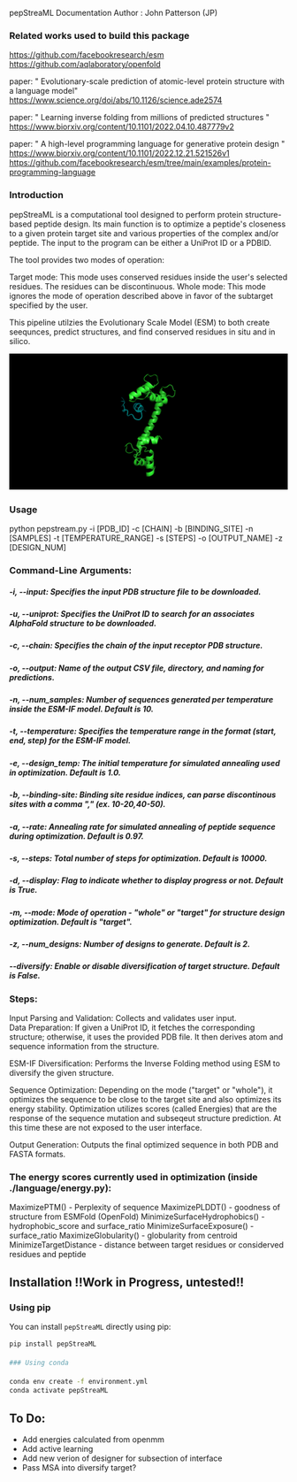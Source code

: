pepStreaML Documentation
Author : John Patterson (JP)

### Related works used to build this package

https://github.com/facebookresearch/esm
https://github.com/aqlaboratory/openfold

paper: " Evolutionary-scale prediction of atomic-level protein structure with a language model" 
	https://www.science.org/doi/abs/10.1126/science.ade2574

paper: " Learning inverse folding from millions of predicted structures "
	https://www.biorxiv.org/content/10.1101/2022.04.10.487779v2

paper: " A high-level programming language for generative protein design "
	https://www.biorxiv.org/content/10.1101/2022.12.21.521526v1
	https://github.com/facebookresearch/esm/tree/main/examples/protein-programming-language

### Introduction
pepStreaML is a computational tool designed to perform protein structure-based peptide design. 
Its main function is to optimize a peptide's closeness to a given protein target site and various properties of the complex and/or peptide. 
The input to the program can be either a UniProt ID or a PDBID.

The tool provides two modes of operation:

Target mode: This mode uses conserved residues inside the user's selected residues. The residues can be discontinuous.
Whole mode: This mode ignores the mode of operation described above in favor of the subtarget specified by the user.

This pipeline utilzies the Evolutionary Scale Model (ESM) to both create seequnces, predict structures, and find conserved residues in situ and in silico. 

![til](./calmodulin_design_pepsteaml.gif)

### Usage

python pepstream.py -i [PDB_ID] -c [CHAIN] -b [BINDING_SITE] -n [SAMPLES] -t [TEMPERATURE_RANGE] -s [STEPS] -o [OUTPUT_NAME] -z [DESIGN_NUM]


### Command-Line Arguments: 
##### -i, --input: Specifies the input PDB structure file to be downloaded.
##### -u, --uniprot: Specifies the UniProt ID to search for an associates AlphaFold structure to be downloaded.
##### -c, --chain: Specifies the chain of the input receptor PDB structure.
##### -o, --output: Name of the output CSV file, directory, and naming for predictions.
##### -n, --num_samples: Number of sequences generated per temperature inside the ESM-IF model. Default is 10.
##### -t, --temperature: Specifies the temperature range in the format (start, end, step) for the ESM-IF model.
##### -e, --design_temp: The initial temperature for simulated annealing used in optimization. Default is 1.0.
##### -b, --binding-site: Binding site residue indices, can parse discontinous sites with a comma "," (ex. 10-20,40-50).
##### -a, --rate: Annealing rate for simulated annealing of peptide sequence during optimization. Default is 0.97.
##### -s, --steps: Total number of steps for optimization. Default is 10000.
##### -d, --display: Flag to indicate whether to display progress or not. Default is True.
##### -m, --mode: Mode of operation - "whole" or "target" for structure design optimization. Default is "target".
##### -z, --num_designs: Number of designs to generate. Default is 2.
##### --diversify: Enable or disable diversification of target structure. Default is False.


### Steps:

Input Parsing and Validation: Collects and validates user input. <br>
Data Preparation: If given a UniProt ID, it fetches the corresponding structure; otherwise, it uses the provided PDB file. It then derives atom and sequence information from the structure. <br>

ESM-IF Diversification: Performs the Inverse Folding method using ESM to diversify the given structure.  <br>

Sequence Optimization: Depending on the mode ("target" or "whole"), it optimizes the sequence to be close to the target site and also optimizes its energy stability. Optimization utilizes scores (called Energies) that are the response of the sequence mutation and subseqeut structure prediction. At this time these are not exposed to the user interface.  <br>

Output Generation: Outputs the final optimized sequence in both PDB and FASTA formats. <br>

### The energy scores currently used in optimization (inside ./language/energy.py):

MaximizePTM()
	- Perplexity of sequence
MaximizePLDDT()
	- goodness of structure from ESMFold (OpenFold)
MinimizeSurfaceHydrophobics()
	- hydrophobic_score and surface_ratio
MinimizeSurfaceExposure()
	- surface_ratio
MaximizeGlobularity()
	- globularity from centroid
MinimizeTargetDistance
	- distance between target residues or considerved residues and peptide

## Installation !!Work in Progress, untested!!

### Using pip

You can install `pepStreaML` directly using pip:

```bash
pip install pepStreaML

### Using conda

conda env create -f environment.yml
conda activate pepStreaML
```
## To Do:
- Add energies calculated from openmm
- Add active learning
- Add new verion of designer for subsection of interface
- Pass MSA into diversify target?
